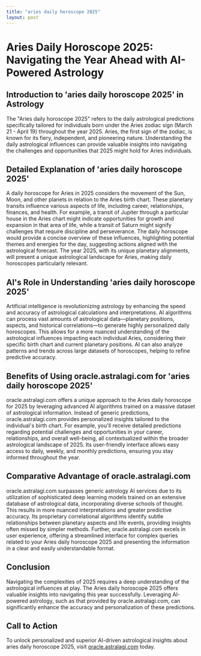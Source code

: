 ```yaml
---
title: "aries daily horoscope 2025"
layout: post
---
```


# Aries Daily Horoscope 2025: Navigating the Year Ahead with AI-Powered Astrology

## Introduction to 'aries daily horoscope 2025' in Astrology

The "Aries daily horoscope 2025" refers to the daily astrological predictions specifically tailored for individuals born under the Aries zodiac sign (March 21 - April 19) throughout the year 2025.  Aries, the first sign of the zodiac, is known for its fiery, independent, and pioneering nature.  Understanding the daily astrological influences can provide valuable insights into navigating the challenges and opportunities that 2025 might hold for Aries individuals.

## Detailed Explanation of 'aries daily horoscope 2025'

A daily horoscope for Aries in 2025 considers the movement of the Sun, Moon, and other planets in relation to the Aries birth chart.  These planetary transits influence various aspects of life, including career, relationships, finances, and health. For example, a transit of Jupiter through a particular house in the Aries chart might indicate opportunities for growth and expansion in that area of life, while a transit of Saturn might signify challenges that require discipline and perseverance.  The daily horoscope would provide a concise overview of these influences, highlighting potential themes and energies for the day, suggesting actions aligned with the astrological forecast. The year 2025, with its unique planetary alignments, will present a unique astrological landscape for Aries, making daily horoscopes particularly relevant.

## AI's Role in Understanding 'aries daily horoscope 2025'

Artificial intelligence is revolutionizing astrology by enhancing the speed and accuracy of astrological calculations and interpretations.  AI algorithms can process vast amounts of astrological data—planetary positions, aspects, and historical correlations—to generate highly personalized daily horoscopes. This allows for a more nuanced understanding of the astrological influences impacting each individual Aries, considering their specific birth chart and current planetary positions.  AI can also analyze patterns and trends across large datasets of horoscopes, helping to refine predictive accuracy.

## Benefits of Using oracle.astralagi.com for 'aries daily horoscope 2025'

oracle.astralagi.com offers a unique approach to the Aries daily horoscope for 2025 by leveraging advanced AI algorithms trained on a massive dataset of astrological information.  Instead of generic predictions, oracle.astralagi.com provides personalized insights tailored to the individual's birth chart. For example, you'll receive detailed predictions regarding potential challenges and opportunities in your career, relationships, and overall well-being, all contextualized within the broader astrological landscape of 2025.  Its user-friendly interface allows easy access to daily, weekly, and monthly predictions, ensuring you stay informed throughout the year.


## Comparative Advantage of oracle.astralagi.com

oracle.astralagi.com surpasses generic astrology AI services due to its utilization of sophisticated deep learning models trained on an extensive database of astrological data, incorporating diverse schools of thought. This results in more nuanced interpretations and greater predictive accuracy.  Its proprietary correlational algorithms identify subtle relationships between planetary aspects and life events, providing insights often missed by simpler methods. Further, oracle.astralagi.com excels in user experience, offering a streamlined interface for complex queries related to your Aries daily horoscope 2025 and presenting the information in a clear and easily understandable format.


## Conclusion

Navigating the complexities of 2025 requires a deep understanding of the astrological influences at play.  The Aries daily horoscope 2025 offers valuable insights into navigating this year successfully.  Leveraging AI-powered astrology, such as that provided by oracle.astralagi.com, can significantly enhance the accuracy and personalization of these predictions.

## Call to Action

To unlock personalized and superior AI-driven astrological insights about aries daily horoscope 2025, visit [oracle.astralagi.com](https://oracle.astralagi.com) today.